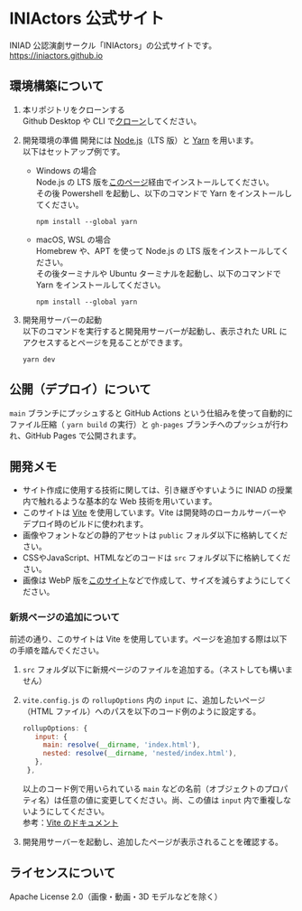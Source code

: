 # INIActors 公式サイト

INIAD 公認演劇サークル「INIActors」の公式サイトです。  
https://iniactors.github.io

## 環境構築について

1. 本リポジトリをクローンする  
   Github Desktop や CLI で[クローン](https://docs.github.com/ja/github/creating-cloning-and-archiving-repositories/cloning-a-repository-from-github/cloning-a-repository)してください。

2. 開発環境の準備
   開発には [Node.js](https://nodejs.org/ja/)（LTS 版）と [Yarn](https://classic.yarnpkg.com/lang/en/) を用います。  
   以下はセットアップ例です。

   - Windows の場合  
     Node.js の LTS 版を[このページ](https://nodejs.org/ja/)経由でインストールしてください。  
     その後 Powershell を起動し、以下のコマンドで Yarn をインストールしてください。
     ```shell
     npm install --global yarn
     ```
   - macOS, WSL の場合  
     Homebrew や、APT を使って Node.js の LTS 版をインストールしてください。  
     その後ターミナルや Ubuntu ターミナルを起動し、以下のコマンドで Yarn をインストールしてください。
     ```shell
     npm install --global yarn
     ```

3. 開発用サーバーの起動  
   以下のコマンドを実行すると開発用サーバーが起動し、表示された URL にアクセスするとページを見ることができます。
   ```shell
   yarn dev
   ```

## 公開（デプロイ）について

`main` ブランチにプッシュすると GitHub Actions という仕組みを使って自動的にファイル圧縮（ `yarn build` の実行）と `gh-pages` ブランチへのプッシュが行われ、GitHub Pages で公開されます。

## 開発メモ

- サイト作成に使用する技術に関しては、引き継ぎやすいように INIAD の授業内で触れるような基本的な Web 技術を用いています。
- このサイトは [Vite](https://ja.vitejs.dev) を使用しています。Vite は開発時のローカルサーバーやデプロイ時のビルドに使われます。
- 画像やフォントなどの静的アセットは `public` フォルダ以下に格納してください。
- CSSやJavaScript、HTMLなどのコードは `src` フォルダ以下に格納してください。
- 画像は WebP 版を[このサイト](https://lab.syncer.jp/Tool/Webp-Converter/)などで作成して、サイズを減らすようにしてください。

### 新規ページの追加について

前述の通り、このサイトは Vite を使用しています。ページを追加する際は以下の手順を踏んでください。

1. `src` フォルダ以下に新規ページのファイルを追加する。（ネストしても構いません）

2. `vite.config.js` の `rollupOptions` 内の `input` に、追加したいページ（HTML ファイル）へのパスを以下のコード例のように設定する。

   ```js
   rollupOptions: {
      input: {
        main: resolve(__dirname, 'index.html'),
        nested: resolve(__dirname, 'nested/index.html'),
      },
    },
   ```

   以上のコード例で用いられている `main` などの名前（オブジェクトのプロパティ名）は任意の値に変更してください。尚、この値は `input` 内で重複しないようにしてください。  
   参考：[Vite のドキュメント](https://ja.vitejs.dev/guide/build.html#%E3%83%9E%E3%83%AB%E3%83%81%E3%83%98%E3%82%9A%E3%83%BC%E3%82%B7%E3%82%99%E3%82%A2%E3%83%95%E3%82%9A%E3%83%AA)

3. 開発用サーバーを起動し、追加したページが表示されることを確認する。

## ライセンスについて

Apache License 2.0（画像・動画・3D モデルなどを除く）
